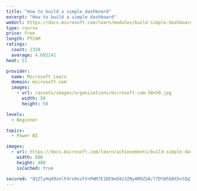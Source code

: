 ```yaml
---
title: "How to build a simple dashboard"
excerpt: "How to build a simple dashboard"
webUrl: https://docs.microsoft.com/learn/modules/build-simple-dashboard/
type: course
price: Free
length: PT24M
ratings:
  count: 2320
  average: 4.692241
heat: 51

provider:
  name: Microsoft Learn
  domain: microsoft.com
  images:
    - url: /assets/images/organizations/microsoft.com-50x50.jpg
      width: 50
      height: 50

levels:
  - Beginner

topics:
  - Power BI

images:
  - url: https://docs.microsoft.com/learn/achievements/build-simple-dashboard-social.png
    width: 800
    height: 400
    isCached: true

secured: "Q1ZlyHq49zelF4rn9vzFV+PWR7E1DE9eb9z3ZNyAM9ZGA/lfDtW5b8XXvtQq7DFe+5/sxrTHOHWZ6WS6hYRwkSP2lAQZN3yZ6BNY9lhVh+TIV3YCUmr1sCklf8YWuJAdVzhH/U3VNNJC3fG24XOkcbCeja3Vw7E4HCOuQAN252xOe68caCpldGYaXmE3dUmzuERtJ92YTxm5z47HgZwr5NvNaahomts9R3AwtlVJdn7rgk6ZV1KxfXFhxsGdK59H4T640CLCP2IxQBC4v2rltLT/KIxA8IrJGwjiWJ5GQSVVKwd5T8vMsUnYxsoZJBKIfqb3WaGLigiI1CN+01JXUTcZCznHRKTWFqeVax50yBwk75+gjuvIBTH69Vk2c7SqUWMY+4QRczwiWlonxI/m5+S4WpluYZEWF0lmgirl2eA=;oZQmpEXx2FqFkcjKpewGwQ=="
---
```


